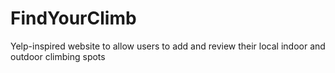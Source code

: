 # FindYourClimb
Yelp-inspired website to allow users to add and review their local indoor and outdoor climbing spots 
